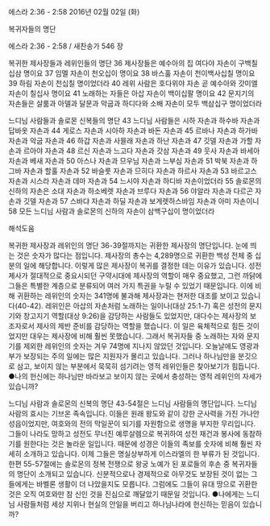 에스라 2:36 - 2:58 
2016년 02월 02일 (화)

복귀자들의 명단



에스라 2:36 - 2:58 / 새찬송가 546 장


복귀한 제사장들과 레위인들의 명단
36 제사장들은 예수아의 집 여다야 자손이 구백칠십삼 명이요 37 임멜 자손이 천오십이 명이요 38 바스훌 자손이 천이백사십칠 명이요 39 하림 자손이 천십칠 명이었더라 40 레위 사람은 호다위야 자손 곧 예수아와 갓미엘 자손이 칠십사 명이요 41 노래하는 자들은 아삽 자손이 백이십팔 명이요 42 문지기의 자손들은 살룸과 아델과 달문과 악굽과 하디다와 소배 자손이 모두 백삼십구 명이었더라

느디님 사람들과 솔로몬 신복들의 명단
43 느디님 사람들은 시하 자손과 하수바 자손과 답바옷 자손과 44 게로스 자손과 시아하 자손과 바돈 자손과 45 르바나 자손과 하가바 자손과 악굽 자손과 46 하갑 자손과 사믈래 자손과 하난 자손과 47 깃델 자손과 가할 자손과 르아야 자손과 48 르신 자손과 느고다 자손과 갓삼 자손과 49 웃사 자손과 바세아 자손과 베새 자손과 50 아스나 자손과 므우님 자손과 느부심 자손과 51 박북 자손과 하그바 자손과 할훌 자손과 52 바슬룻 자손과 므히다 자손과 하르사 자손과 53 바르고스 자손과 시스라 자손과 데마 자손과 54 느시야 자손과 하디바 자손이었더라 55 솔로몬의 신하의 자손은 소대 자손과 하소베렛 자손과 브루다 자손과 56 야알라 자손과 다르곤 자손과 깃델 자손과 57 스바댜 자손과 하딜 자손과 보게렛하스바임 자손과 아미 자손이니 58 모든 느디님 사람과 솔로몬의 신하의 자손이 삼백구십이 명이었더라

해석도움





복귀한 제사장과 레위인의 명단
36-39절까지는 귀환한 제사장의 명단입니다. 눈에 띄는 것은 숫자가 많다는 점입니다. 제사장의 총수는 4,289명으로 귀환한 백성 전체 중 십분의 일에 해당합니다. 이렇게 많은 제사장이 복귀를 결정한 데는 이유가 있습니다. 성전 제사가 절대적으로 중요시되던 구약시대에 제사장의 역할이 매우 중요했고, 그런 까닭에 그들은 특별한 계층으로 분류되어 여러 가지 특권을 누릴 수 있었기 때문입니다. 이에 비해 귀환하는 레위인의 숫자는 341명에 불과해 제사장과는 현저한 대조를 보이고 있습니다(40-42). 레위인은 아삽의 자손처럼 노래하는 일이나(대상 25:1-7) 혹은 성전의 문지기와 창고지기 역할(대상 9:26)을 감당하는 사람들도 있었지만, 대다수는 제사장의 보조자로서 제사의 제반 준비를 감당하는 역할을 했습니다. 이 일은 육체적으로 힘든 것이었지만 대우는 제사장에 비해 훨씬 못했습니다. 그래서 복귀자들 중 노래하는 자와 문지기를 제외한 레위인의 숫자는 겨우 74명에 지나지 않았던 것입니다. 오늘날에도 영광과 부가 보장되는 주의 일에는 많은 지원자가 몰리고 있습니다. 그러나 하나님만을 분깃으로 삼고, 보이지 않는 부분에서 묵묵히 섬기려는 영적 레위인들은 찾아보기가 힘듭니다.
●나의 헌신에는 하나님만 바라보고 보이지 않는 곳에서 충성하는 영적 레위인의 자세가 있습니까?

느디님 사람과 솔로몬의 신복의 명단
43-54절은 느디님 사람들의 명단입니다. 느디님 사람의 효시는 기브온 족속입니다. 이들은 원래 왕도와 같이 강한 군사력을 가진 가나안 성읍이었지만, 여호와의 전의 막일꾼이 되기를 자원함으로 생명을 부지한 무리입니다. 그들이 나라도 망하고 성전도 무너진 예루살렘으로 복귀하여 성전 재건과 봉사에 동참하기를 원한다는 것은 놀라운 일입니다. 때문에 성경은 이들의 족보를 숫자에 비해 훨씬 자세히 소개하고 있습니다. 이제 그들은 명실상부하게 이스라엘의 한 부류가 된 것입니다. 한편 55-57절에는 솔로몬의 정복 전쟁으로 왕궁 노예가 된 포로들의 후손 중 복귀자들의 명단이 소개되고 있습니다. 신분적으로나 경제적으로 아무것도 보장된 것이 없는 그들에게는 바벨론 생활이 더 나았을지도 모릅니다. 그럼에도 그들이 유대 땅으로 귀환한 것은 오직 여호와만 참 신인 것을 진심으로 깨달았기 때문일 것입니다.
●나에게는 느디님 사람들처럼 세상 지위나 현실의 안일을 버리고 하나님나라에 헌신하는 믿음이 있습니까?